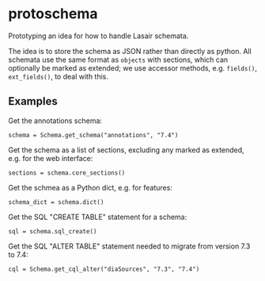 # protoschema

Prototyping an idea for how to handle Lasair schemata.

The idea is to store the schema as JSON rather than directly as python.
All schemata use the same format as `objects` with sections, which can optionally be marked as extended;
we use accessor methods, e.g. `fields()`, `ext_fields()`, to deal with this.

## Examples

Get the annotations schema:
```
schema = Schema.get_schema("annotations", "7.4")
```

Get the schema as a list of sections, excluding any marked as extended, e.g. for the web interface:
```
sections = schema.core_sections()
```

Get the schmea as a Python dict, e.g. for features:
```
schema_dict = schema.dict()
```

Get the SQL "CREATE TABLE" statement for a schema:
```
sql = schema.sql_create()
```

Get the SQL "ALTER TABLE" statement needed to migrate from version 7.3 to 7.4:
```
cql = Schema.get_cql_alter("diaSources", "7.3", "7.4")
```